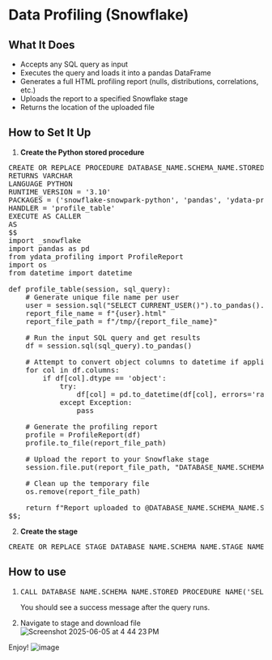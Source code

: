 # Data Profiling (Snowflake)

## What It Does

- Accepts any SQL query as input
- Executes the query and loads it into a pandas DataFrame
- Generates a full HTML profiling report (nulls, distributions, correlations, etc.)
- Uploads the report to a specified Snowflake stage
- Returns the location of the uploaded file

## How to Set It Up
1. **Create the Python stored procedure**

<pre>
CREATE OR REPLACE PROCEDURE DATABASE_NAME.SCHEMA_NAME.STORED_PROCEDURE_NAME("SQL_QUERY" VARCHAR)
RETURNS VARCHAR
LANGUAGE PYTHON
RUNTIME_VERSION = '3.10'
PACKAGES = ('snowflake-snowpark-python', 'pandas', 'ydata-profiling')
HANDLER = 'profile_table'
EXECUTE AS CALLER
AS
$$
import _snowflake
import pandas as pd
from ydata_profiling import ProfileReport
import os
from datetime import datetime

def profile_table(session, sql_query):
    # Generate unique file name per user
    user = session.sql("SELECT CURRENT_USER()").to_pandas().iloc[0][0]
    report_file_name = f"{user}.html"
    report_file_path = f"/tmp/{report_file_name}"

    # Run the input SQL query and get results
    df = session.sql(sql_query).to_pandas()

    # Attempt to convert object columns to datetime if applicable
    for col in df.columns:
        if df[col].dtype == 'object':
            try:
                df[col] = pd.to_datetime(df[col], errors='raise')
            except Exception:
                pass

    # Generate the profiling report
    profile = ProfileReport(df)
    profile.to_file(report_file_path)

    # Upload the report to your Snowflake stage
    session.file.put(report_file_path, "DATABASE_NAME.SCHEMA_NAME.STAGE_NAME", auto_compress=False, overwrite=True)

    # Clean up the temporary file
    os.remove(report_file_path)

    return f"Report uploaded to @DATABASE_NAME.SCHEMA_NAME.STAGE_NAME as {report_file_name}"
$$;
</pre>

2. **Create the stage** 
<pre>
CREATE OR REPLACE STAGE DATABASE_NAME.SCHEMA_NAME.STAGE_NAME;
</pre>

## How to use

1. <pre>CALL DATABASE_NAME.SCHEMA_NAME.STORED_PROCEDURE_NAME('SELECT * FROM MY_DB.MY_SCHEMA.MY_TABLE');</pre> You should see a success message after the query runs.

2. Navigate to stage and download file
![Screenshot 2025-06-05 at 4 44 23 PM](https://github.com/user-attachments/assets/f2071ec4-c327-4879-9123-5f831b1db9d1)


Enjoy!
![image](https://github.com/user-attachments/assets/43503419-765e-4046-8a96-b6f33ede502e)



